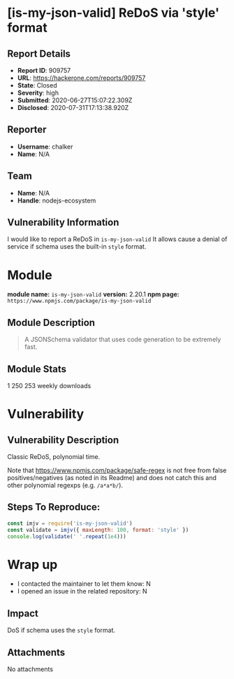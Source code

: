 # [is-my-json-valid] ReDoS via 'style' format

## Report Details
- **Report ID**: 909757
- **URL**: https://hackerone.com/reports/909757
- **State**: Closed
- **Severity**: high
- **Submitted**: 2020-06-27T15:07:22.309Z
- **Disclosed**: 2020-07-31T17:13:38.920Z

## Reporter
- **Username**: chalker
- **Name**: N/A

## Team
- **Name**: N/A
- **Handle**: nodejs-ecosystem

## Vulnerability Information
I would like to report a ReDoS in `is-my-json-valid`
It allows cause a denial of service if schema uses the built-in `style` format.

# Module

**module name:** `is-my-json-valid`
**version:** 2.20.1
**npm page:** `https://www.npmjs.com/package/is-my-json-valid`

## Module Description

> A JSONSchema validator that uses code generation to be extremely fast.

## Module Stats

1 250 253 weekly downloads

# Vulnerability

## Vulnerability Description

Classic ReDoS, polynomial time.

Note that https://www.npmjs.com/package/safe-regex is not free from false positives/negatives (as noted in its Readme) and does not catch this and other polynomial regexps (e.g. `/a*a*b/`).

## Steps To Reproduce:

```js
const imjv = require('is-my-json-valid')
const validate = imjv({ maxLength: 100, format: 'style' })
console.log(validate(' '.repeat(1e4)))
```

# Wrap up

- I contacted the maintainer to let them know: N 
- I opened an issue in the related repository: N

## Impact

DoS if schema uses the `style` format.

## Attachments
No attachments
